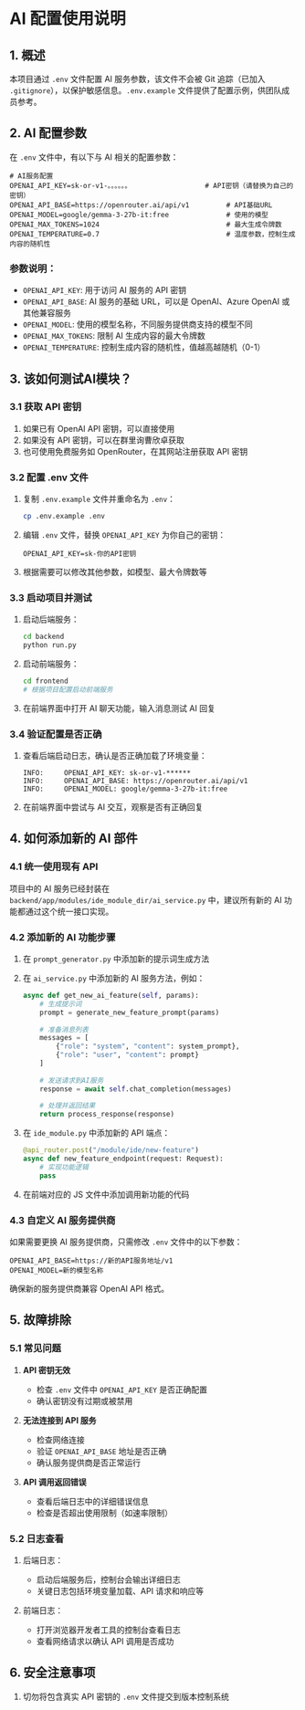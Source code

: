 # AI 配置使用说明

## 1. 概述

本项目通过 `.env` 文件配置 AI 服务参数，该文件不会被 Git 追踪（已加入 `.gitignore`），以保护敏感信息。`.env.example` 文件提供了配置示例，供团队成员参考。

## 2. AI 配置参数

在 `.env` 文件中，有以下与 AI 相关的配置参数：

```env
# AI服务配置
OPENAI_API_KEY=sk-or-v1-。。。。。。                  # API密钥（请替换为自己的密钥）
OPENAI_API_BASE=https://openrouter.ai/api/v1         # API基础URL
OPENAI_MODEL=google/gemma-3-27b-it:free              # 使用的模型
OPENAI_MAX_TOKENS=1024                               # 最大生成令牌数
OPENAI_TEMPERATURE=0.7                               # 温度参数，控制生成内容的随机性
```

### 参数说明：

- `OPENAI_API_KEY`: 用于访问 AI 服务的 API 密钥
- `OPENAI_API_BASE`: AI 服务的基础 URL，可以是 OpenAI、Azure OpenAI 或其他兼容服务
- `OPENAI_MODEL`: 使用的模型名称，不同服务提供商支持的模型不同
- `OPENAI_MAX_TOKENS`: 限制 AI 生成内容的最大令牌数
- `OPENAI_TEMPERATURE`: 控制生成内容的随机性，值越高越随机（0-1）

## 3. 该如何测试AI模块？

### 3.1 获取 API 密钥

1. 如果已有 OpenAI API 密钥，可以直接使用
2. 如果没有 API 密钥，可以在群里询曹欣卓获取
3. 也可使用免费服务如 OpenRouter，在其网站注册获取 API 密钥

### 3.2 配置 .env 文件

1. 复制 `.env.example` 文件并重命名为 `.env`：
   ```bash
   cp .env.example .env
   ```

2. 编辑 `.env` 文件，替换 `OPENAI_API_KEY` 为你自己的密钥：
   ```env
   OPENAI_API_KEY=sk-你的API密钥
   ```

3. 根据需要可以修改其他参数，如模型、最大令牌数等

### 3.3 启动项目并测试

1. 启动后端服务：
   ```bash
   cd backend
   python run.py
   ```

2. 启动前端服务：
   ```bash
   cd frontend
   # 根据项目配置启动前端服务
   ```

3. 在前端界面中打开 AI 聊天功能，输入消息测试 AI 回复

### 3.4 验证配置是否正确

1. 查看后端启动日志，确认是否正确加载了环境变量：
   ```
   INFO:     OPENAI_API_KEY: sk-or-v1-******
   INFO:     OPENAI_API_BASE: https://openrouter.ai/api/v1
   INFO:     OPENAI_MODEL: google/gemma-3-27b-it:free
   ```

2. 在前端界面中尝试与 AI 交互，观察是否有正确回复

## 4. 如何添加新的 AI 部件

### 4.1 统一使用现有 API

项目中的 AI 服务已经封装在 `backend/app/modules/ide_module_dir/ai_service.py` 中，建议所有新的 AI 功能都通过这个统一接口实现。

### 4.2 添加新的 AI 功能步骤

1. 在 `prompt_generator.py` 中添加新的提示词生成方法

2. 在 `ai_service.py` 中添加新的 AI 服务方法，例如：
   ```python
   async def get_new_ai_feature(self, params):
       # 生成提示词
       prompt = generate_new_feature_prompt(params)
       
       # 准备消息列表
       messages = [
           {"role": "system", "content": system_prompt},
           {"role": "user", "content": prompt}
       ]
       
       # 发送请求到AI服务
       response = await self.chat_completion(messages)
       
       # 处理并返回结果
       return process_response(response)
   ```

3. 在 `ide_module.py` 中添加新的 API 端点：
   ```python
   @api_router.post("/module/ide/new-feature")
   async def new_feature_endpoint(request: Request):
       # 实现功能逻辑
       pass
   ```

4. 在前端对应的 JS 文件中添加调用新功能的代码

### 4.3 自定义 AI 服务提供商

如果需要更换 AI 服务提供商，只需修改 `.env` 文件中的以下参数：

```env
OPENAI_API_BASE=https://新的API服务地址/v1
OPENAI_MODEL=新的模型名称
```

确保新的服务提供商兼容 OpenAI API 格式。

## 5. 故障排除

### 5.1 常见问题

1. **API 密钥无效**
   - 检查 `.env` 文件中 `OPENAI_API_KEY` 是否正确配置
   - 确认密钥没有过期或被禁用

2. **无法连接到 API 服务**
   - 检查网络连接
   - 验证 `OPENAI_API_BASE` 地址是否正确
   - 确认服务提供商是否正常运行

3. **API 调用返回错误**
   - 查看后端日志中的详细错误信息
   - 检查是否超出使用限制（如速率限制）

### 5.2 日志查看

1. 后端日志：
   - 启动后端服务后，控制台会输出详细日志
   - 关键日志包括环境变量加载、API 请求和响应等

2. 前端日志：
   - 打开浏览器开发者工具的控制台查看日志
   - 查看网络请求以确认 API 调用是否成功

## 6. 安全注意事项

1. 切勿将包含真实 API 密钥的 `.env` 文件提交到版本控制系统
